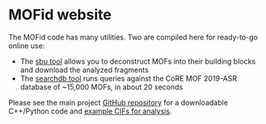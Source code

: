 # MOFid website

The MOFid code has many utilities.  Two are compiled here for ready-to-go online use:

* The [sbu tool](sbu.html) allows you to deconstruct MOFs into their building blocks and download the analyzed fragments
* The [searchdb tool](searchdb.html) runs queries against the CoRE MOF 2019-ASR database of ~15,000 MOFs, in about 20 seconds

Please see the main project [GitHub repository](https://github.com/snurr-group/mofid) for a downloadable C++/Python code and [example CIFs for analysis](https://github.com/snurr-group/mofid/tree/master/Resources/TestCIFs).
